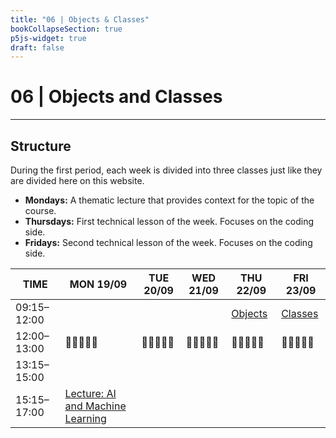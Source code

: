 ```yaml
---
title: "06 | Objects & Classes"
bookCollapseSection: true
p5js-widget: true
draft: false
---
```


# 06 | Objects and Classes

---

## Structure

During the first period, each week is divided into three classes just like they are divided here on this website.

- **Mondays:** A thematic lecture that provides context for the topic of the course.
- **Thursdays:** First technical lesson of the week. Focuses on the coding side.
- **Fridays:** Second technical lesson of the week. Focuses on the coding side.

<div class="calendar">

| TIME | MON 19/09 | TUE 20/09 | WED 21/09 | THU 22/09 | FRI 23/09 |
| --- | --- | --- | --- | --- | --- |
| 09:15–12:00 |  |  |  | [Objects](./lesson-01) | [Classes](./lesson-02) |
| 12:00–13:00| 🥗🍜🍱🍝🍕 | 🥗🍜🍱🍝🍕 | 🥗🍜🍱🍝🍕 | 🥗🍜🍱🍝🍕 | 🥗🍜🍱🍝🍕 |
| 13:15–15:00 |  |  |  |  |  |
| 15:15–17:00 | [Lecture: AI and Machine Learning](./lecture) |  |  |  |  |

</div> 